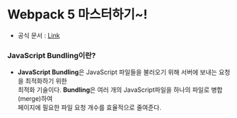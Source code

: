 # Webpack 5 마스터하기~!

- 공식 문서 : <a href="https://webpack.js.org/concepts/">Link</a>

<h3>JavaScript Bundling이란?</h3>

- **JavaScript Bundling**은 JavaScript 파일들을 불러오기 위해 서버에 보내는 요청을 최적화하기 위한  
  최적화 기술이다. **Bundling**은 여러 개의 JavaScript파일을 하나의 파일로 병합(merge)하여  
  페이지에 필요한 파일 요청 개수를 효율적으로 줄여준다.
